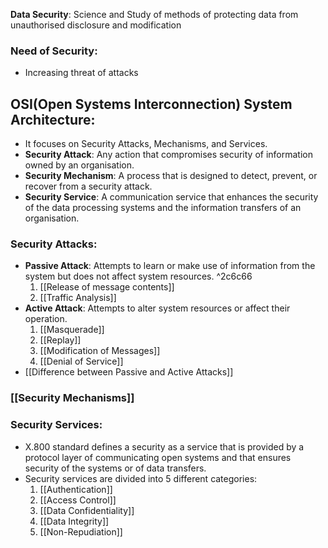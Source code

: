 
**Data Security**: Science and Study of methods of protecting data from unauthorised disclosure and modification

### **Need of Security**:
- Increasing threat of attacks

## **OSI(Open Systems Interconnection) System Architecture**:
- It focuses on Security Attacks, Mechanisms, and Services.
- **Security Attack**: Any action that compromises security of information owned by an organisation.
- **Security Mechanism**: A process that is designed to detect, prevent, or recover from a security attack.
- **Security Service**: A communication service that enhances the security of the data processing systems and the information transfers of an organisation.

### **Security Attacks**:
- **Passive Attack**: Attempts to learn or make use of information from the system but does not affect system resources. ^2c6c66
	1. [[Release of message contents]]
	2. [[Traffic Analysis]]
- **Active Attack**: Attempts to alter system resources or affect their operation.
	1. [[Masquerade]]
	2. [[Replay]]
	3. [[Modification of Messages]]
	4. [[Denial of Service]]
- [[Difference between Passive and Active Attacks]]


### **[[Security Mechanisms]]**

### **Security Services**:
- X.800 standard defines a security as a service that is provided by a protocol layer of communicating open systems and that ensures security of the systems or of data transfers.
- Security services are divided into 5 different categories:
	1. [[Authentication]]
	2. [[Access Control]]
	3. [[Data Confidentiality]]
	4. [[Data Integrity]]
	5. [[Non-Repudiation]]
